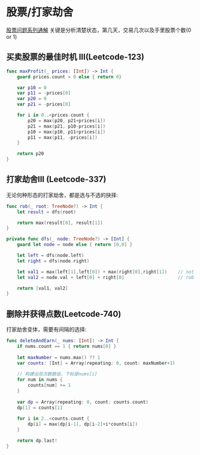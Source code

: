 # 股票/打家劫舍

[股票问题系列通解](https://leetcode-cn.com/circle/article/qiAgHn/)
关键是分析清楚状态，第几天，交易几次以及手里股票个数(0 or 1)

## 买卖股票的最佳时机 III(Leetcode-123)

```swift
func maxProfit(_ prices: [Int]) -> Int {
    guard prices.count > 0 else { return 0}

    var p10 = 0
    var p11 = -prices[0]
    var p20 = 0
    var p21 = -prices[0]

    for i in 0..<prices.count {
        p20 = max(p20, p21+prices[i])
        p21 = max(p21, p10-prices[i])
        p10 = max(p10, p11+prices[i])
        p11 = max(p11, -prices[i])
    }

    return p20
}
```

## 打家劫舍III (Leetcode-337)
无论何种形态的打家劫舍，都是选与不选的抉择:

```swift
func rob(_ root: TreeNode?) -> Int {
    let result = dfs(root)

    return max(result[0], result[1])
}

private func dfs(_ node: TreeNode?) -> [Int] {
    guard let node = node else { return [0,0] }

    let left = dfs(node.left)
    let right = dfs(node.right)

    let val1 = max(left[1],left[0]) + max(right[0],right[1])    // not rob current node
    let val2 = node.val + left[0] + right[0]                    // rob current node

    return [val1, val2]
}
```

## 删除并获得点数(Leetcode-740)
打家劫舍变体，需要有间隔的选择:

```swift
func deleteAndEarn(_ nums: [Int]) -> Int {
    if nums.count == 1 { return nums[0] }
    
    let maxNumber = nums.max() ?? 1
    var counts: [Int] = Array(repeating: 0, count: maxNumber+1)
    
    // 构建出现次数数组，下标是nums[i]
    for num in nums {
        counts[num] += 1
    }
    
    var dp = Array(repeating: 0, count: counts.count)
    dp[1] = counts[1]
    
    for i in 2..<counts.count {
        dp[i] = max(dp[i-1], dp[i-2]+i*counts[i])
    }

    return dp.last!
}
```